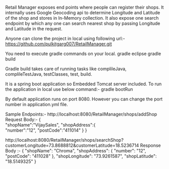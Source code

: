 Retail Manager exposes end points where people can register their shops. It internally uses Google Geocoding api to determine Longitude and Latitude of the shop and stores in In-Memory collection.
It also expose one search endpoint by which any one can search nearest shop by passing Longitude and Latitude in the request.

Anyone can clone the project in local using following url:-
https://github.com/pulkitgarg007/RetailManager.git

You need to execute gradle commands on your local.
gradle eclipse
gradle build

Gradle build takes care of running tasks like complileJava, complileTestJava, testClasses, test, build.

It is a spring boot application so Embedded Tomcat server included. To run the application in local use below command:-
gradle bootRun

By default application runs on port 8080. However you can change the port number in application.yml file.

Sample Endpoints:-
http://localhost:8080/RetailManager/shops/addShop
Request Body:-
{  
   "shopName":"VijaySales",
   "shopAddress":{  
      "number":"12",
      "postCode":"411014"
   }
}

http://localhost:8080/RetailManager/shops/searchShop?customerLongitude=73.8688812&customerLatitude=18.5236714
Response Body :-
{
  "shopName": "Chroma",
  "shopAddress": {
    "number": "12",
    "postCode": "411028"
  },
  "shopLongitude": "73.9261587",
  "shopLatitude": "18.5149325"
}
